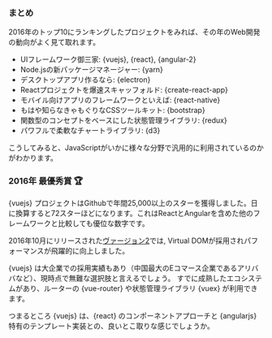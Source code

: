 ### まとめ

2016年のトップ10にランキングしたプロジェクトをみれば、その年のWeb開発の動向がよく見て取れます。

* UIフレームワーク御三家: {vuejs}, {react}, {angular-2}
* Node.jsの新パッケージマネージャー: {yarn}
* デスクトップアプリ作るなら: {electron}
* Reactプロジェクトを爆速スキャッフォルド: {create-react-app}
* モバイル向けアプリのフレームワークといえば: {react-native}
* もはや知らなきゃもぐりなCSSツールキット: {bootstrap}
* 関数型のコンセプトをベースにした状態管理ライブラリ: {redux}
* パワフルで柔軟なチャートライブラリ: {d3}

こうしてみると、JavaScriptがいかに様々な分野で汎用的に利用されているのかがわかります。

### 2016年 最優秀賞 🏆

{vuejs} プロジェクトはGithubで年間25,000以上のスターを獲得しました。日に換算すると72スターほどになります。これはReactとAngularを含めた他のフレームワークと比較しても優位な数字です。

2016年10月にリリースされた[ヴァージョン2](https://medium.com/the-vue-point/vue-2-0-is-here-ef1f26acf4b8#.lekly4sa8)では, Virtual DOMが採用されパフォーマンスが飛躍的に向上しました。

{vuejs} は大企業での採用実績もあり（中国最大のEコマース企業であるアリババなど）、現時点で無難な選択肢と言えるでしょう。
すでに成熟したエコシステムがあり、ルーターの {vue-router} や状態管理ライブラリ {vuex} が利用できます。

つまるところ {vuejs} は、{react} のコンポーネントアプローチと {angularjs} 特有のテンプレート実装との、良いとこ取りな感じでしょうか。
